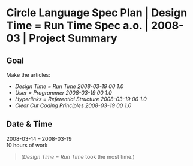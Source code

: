 ﻿Circle Language Spec Plan | Design Time = Run Time Spec a.o. | 2008-03 | Project Summary
=======================================================================================


Goal
----

Make the articles:

- *Design Time = Run Time*  *2008-03-19 00  1.0*
- *User = Programmer*  *2008-03-19 00  1.0*
- *Hyperlinks = Referential Structure  2008-03-19 00  1.0*
- *Clear Cut Coding Principles  2008-03-19 00  1.0*


Date & Time
-----------

2008-03-14 – 2008-03-19  
10 hours of work  
> (*Design Time = Run Time*  took the most time.)
